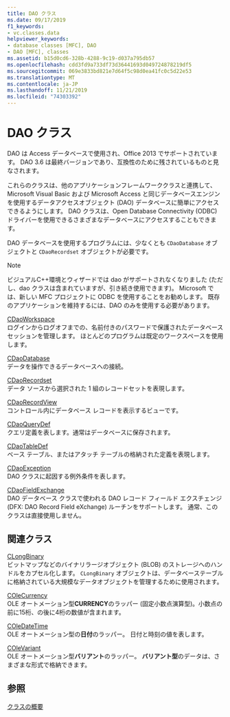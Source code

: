 ```yaml
---
title: DAO クラス
ms.date: 09/17/2019
f1_keywords:
- vc.classes.data
helpviewer_keywords:
- database classes [MFC], DAO
- DAO [MFC], classes
ms.assetid: b15d0cd6-328b-4288-9c19-d037a795db57
ms.openlocfilehash: cdd3fd9a733df73d36441693d049724878219df5
ms.sourcegitcommit: 069e3833bd821e7d64f5c98d0ea41fc0c5d22e53
ms.translationtype: MT
ms.contentlocale: ja-JP
ms.lasthandoff: 11/21/2019
ms.locfileid: "74303392"
---
```

# <a name="dao-classes"></a>DAO クラス

DAO は Access データベースで使用され、Office 2013 でサポートされています。 DAO 3.6 は最終バージョンであり、互換性のために残されているものと見なされます。

これらのクラスは、他のアプリケーションフレームワーククラスと連携して、Microsoft Visual Basic および Microsoft Access と同じデータベースエンジンを使用するデータアクセスオブジェクト (DAO) データベースに簡単にアクセスできるようにします。 DAO クラスは、Open Database Connectivity (ODBC) ドライバーを使用できるさまざまなデータベースにアクセスすることもできます。

DAO データベースを使用するプログラムには、少なくとも `CDaoDatabase` オブジェクトと `CDaoRecordset` オブジェクトが必要です。

> [!NOTE]
>  ビジュアルC++環境とウィザードでは dao がサポートされなくなりました (ただし、dao クラスは含まれていますが、引き続き使用できます)。 Microsoft では、新しい MFC プロジェクトに ODBC を使用することをお勧めします。 既存のアプリケーションを維持するには、DAO のみを使用する必要があります。

[CDaoWorkspace](../mfc/reference/cdaoworkspace-class.md)<br/>
ログインからログオフまでの、名前付きのパスワードで保護されたデータベースセッションを管理します。 ほとんどのプログラムは既定のワークスペースを使用します。

[CDaoDatabase](../mfc/reference/cdaodatabase-class.md)<br/>
データを操作できるデータベースへの接続。

[CDaoRecordset](../mfc/reference/cdaorecordset-class.md)<br/>
データ ソースから選択された 1 組のレコードセットを表現します。

[CDaoRecordView](../mfc/reference/cdaorecordview-class.md)<br/>
コントロール内にデータベース レコードを表示するビューです。

[CDaoQueryDef](../mfc/reference/cdaoquerydef-class.md)<br/>
クエリ定義を表します。通常はデータベースに保存されます。

[CDaoTableDef](../mfc/reference/cdaotabledef-class.md)<br/>
ベース テーブル、またはアタッチ テーブルの格納された定義を表現します。

[CDaoException](../mfc/reference/cdaoexception-class.md)<br/>
DAO クラスに起因する例外条件を表します。

[CDaoFieldExchange](../mfc/reference/cdaofieldexchange-class.md)<br/>
DAO データベース クラスで使われる DAO レコード フィールド エクスチェンジ (DFX: DAO Record Field eXchange) ルーチンをサポートします。 通常、このクラスは直接使用しません。

## <a name="related-classes"></a>関連クラス

[CLongBinary](../mfc/reference/clongbinary-class.md)<br/>
ビットマップなどのバイナリラージオブジェクト (BLOB) のストレージへのハンドルをカプセル化します。 `CLongBinary` オブジェクトは、データベーステーブルに格納されている大規模なデータオブジェクトを管理するために使用されます。

[COleCurrency](../mfc/reference/colecurrency-class.md)<br/>
OLE オートメーション型**CURRENCY**のラッパー (固定小数点演算型)。小数点の前に15桁、の後に4桁の数値が含まれます。

[COleDateTime](../atl-mfc-shared/reference/coledatetime-class.md)<br/>
OLE オートメーション型の**日付**のラッパー。 日付と時刻の値を表します。

[COleVariant](../mfc/reference/colevariant-class.md)<br/>
OLE オートメーション型**バリアント**のラッパー。 **バリアント型**のデータは、さまざまな形式で格納できます。

## <a name="see-also"></a>参照

[クラスの概要](../mfc/class-library-overview.md)
